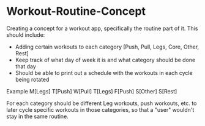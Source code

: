 # Workout-Routine-Concept

Creating a concept for a workout app, specifically the routine part of it. This should include:
  - Adding certain workouts to each category [Push, Pull, Legs, Core, Other, Rest]
  - Keep track of what day of week it is and what category should be done that day
  - Should be able to print out a schedule with the workouts in each cycle being rotated
  
Example
M[Legs]   T[Push]   W[Pull]   T[Legs]   F[Push]   S[Other]   S[Rest]

For each category should be different Leg workouts, push workouts, etc. to later cycle specific workouts in those categories, so that a "user" wouldn't stay in the same routine.
